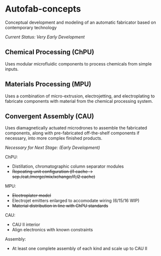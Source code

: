 # Autofab-concepts
Conceptual development and modeling of an automatic fabricator based on contemporary technology

*Current Status: Very Early Development*

## Chemical Processing (ChPU)
Uses modular microfluidic components to process chemicals from simple inputs.

## Materials Processing (MPU)
Uses a combination of micro-extrusion, electrojetting, and electroplating to fabricate components with material from the chemical processing system.

## Convergent Assembly (CAU)
Uses diamagnetically actuated microdrones to assemble the fabricated components, along with pre-fabricated off-the-shelf components if necessary, into more complex finished products.

*Necessary for Next Stage: (Early Development)*

ChPU:
- Distillation, chromatographic column separator modules
- ~~Repeating unit configuration (l1 cache -> sep./cat./merge/mix/xchange/l1,l2 cache)~~

MPU:
- ~~Electroplater model~~
- Electrojet emitters enlarged to accomodate wiring (6/15/16 WIP)
- ~~Material distribution in line with ChPU standards~~

CAU:
- CAU II interior
- Align electronics with known constraints

Assembly:
- At least one complete assembly of each kind and scale up to CAU II
